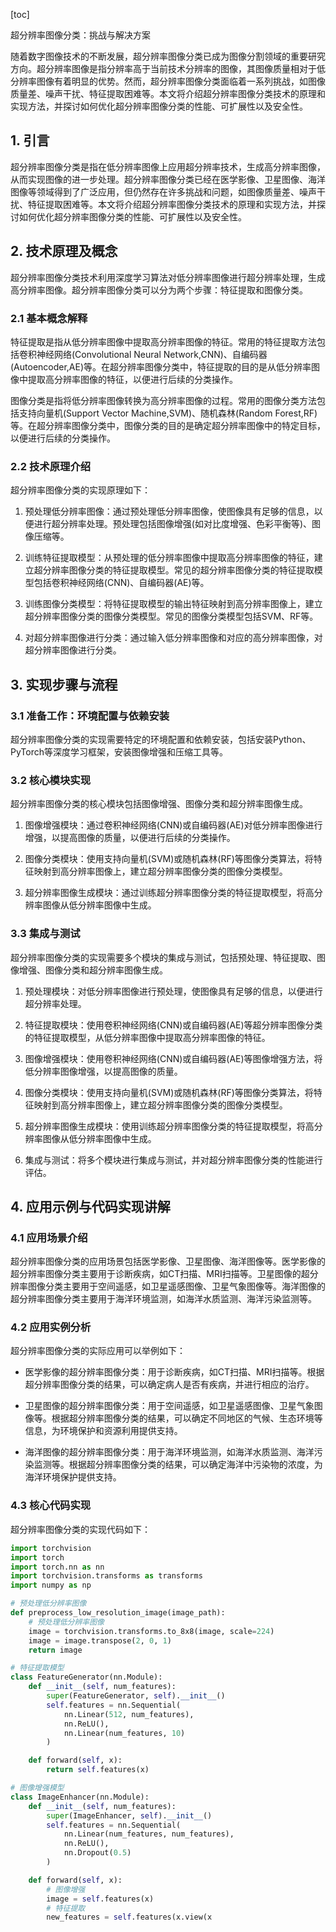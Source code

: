 
[toc]                    
                
                
超分辨率图像分类：挑战与解决方案

随着数字图像技术的不断发展，超分辨率图像分类已成为图像分割领域的重要研究方向。超分辨率图像是指分辨率高于当前技术分辨率的图像，其图像质量相对于低分辨率图像有着明显的优势。然而，超分辨率图像分类面临着一系列挑战，如图像质量差、噪声干扰、特征提取困难等。本文将介绍超分辨率图像分类技术的原理和实现方法，并探讨如何优化超分辨率图像分类的性能、可扩展性以及安全性。

## 1. 引言

超分辨率图像分类是指在低分辨率图像上应用超分辨率技术，生成高分辨率图像，从而实现图像的进一步处理。超分辨率图像分类已经在医学影像、卫星图像、海洋图像等领域得到了广泛应用，但仍然存在许多挑战和问题，如图像质量差、噪声干扰、特征提取困难等。本文将介绍超分辨率图像分类技术的原理和实现方法，并探讨如何优化超分辨率图像分类的性能、可扩展性以及安全性。

## 2. 技术原理及概念

超分辨率图像分类技术利用深度学习算法对低分辨率图像进行超分辨率处理，生成高分辨率图像。超分辨率图像分类可以分为两个步骤：特征提取和图像分类。

### 2.1 基本概念解释

特征提取是指从低分辨率图像中提取高分辨率图像的特征。常用的特征提取方法包括卷积神经网络(Convolutional Neural Network,CNN)、自编码器(Autoencoder,AE)等。在超分辨率图像分类中，特征提取的目的是从低分辨率图像中提取高分辨率图像的特征，以便进行后续的分类操作。

图像分类是指将低分辨率图像转换为高分辨率图像的过程。常用的图像分类方法包括支持向量机(Support Vector Machine,SVM)、随机森林(Random Forest,RF)等。在超分辨率图像分类中，图像分类的目的是确定超分辨率图像中的特定目标，以便进行后续的分类操作。

### 2.2 技术原理介绍

超分辨率图像分类的实现原理如下：

1. 预处理低分辨率图像：通过预处理低分辨率图像，使图像具有足够的信息，以便进行超分辨率处理。预处理包括图像增强(如对比度增强、色彩平衡等)、图像压缩等。

2. 训练特征提取模型：从预处理的低分辨率图像中提取高分辨率图像的特征，建立超分辨率图像分类的特征提取模型。常见的超分辨率图像分类的特征提取模型包括卷积神经网络(CNN)、自编码器(AE)等。

3. 训练图像分类模型：将特征提取模型的输出特征映射到高分辨率图像上，建立超分辨率图像分类的图像分类模型。常见的图像分类模型包括SVM、RF等。

4. 对超分辨率图像进行分类：通过输入低分辨率图像和对应的高分辨率图像，对超分辨率图像进行分类。

## 3. 实现步骤与流程

### 3.1 准备工作：环境配置与依赖安装

超分辨率图像分类的实现需要特定的环境配置和依赖安装，包括安装Python、PyTorch等深度学习框架，安装图像增强和压缩工具等。

### 3.2 核心模块实现

超分辨率图像分类的核心模块包括图像增强、图像分类和超分辨率图像生成。

1. 图像增强模块：通过卷积神经网络(CNN)或自编码器(AE)对低分辨率图像进行增强，以提高图像的质量，以便进行后续的分类操作。

2. 图像分类模块：使用支持向量机(SVM)或随机森林(RF)等图像分类算法，将特征映射到高分辨率图像上，建立超分辨率图像分类的图像分类模型。

3. 超分辨率图像生成模块：通过训练超分辨率图像分类的特征提取模型，将高分辨率图像从低分辨率图像中生成。

### 3.3 集成与测试

超分辨率图像分类的实现需要多个模块的集成与测试，包括预处理、特征提取、图像增强、图像分类和超分辨率图像生成。

1. 预处理模块：对低分辨率图像进行预处理，使图像具有足够的信息，以便进行超分辨率处理。

2. 特征提取模块：使用卷积神经网络(CNN)或自编码器(AE)等超分辨率图像分类的特征提取模型，从低分辨率图像中提取高分辨率图像的特征。

3. 图像增强模块：使用卷积神经网络(CNN)或自编码器(AE)等图像增强方法，将低分辨率图像增强，以提高图像的质量。

4. 图像分类模块：使用支持向量机(SVM)或随机森林(RF)等图像分类算法，将特征映射到高分辨率图像上，建立超分辨率图像分类的图像分类模型。

5. 超分辨率图像生成模块：使用训练超分辨率图像分类的特征提取模型，将高分辨率图像从低分辨率图像中生成。

6. 集成与测试：将多个模块进行集成与测试，并对超分辨率图像分类的性能进行评估。

## 4. 应用示例与代码实现讲解

### 4.1 应用场景介绍

超分辨率图像分类的应用场景包括医学影像、卫星图像、海洋图像等。医学影像的超分辨率图像分类主要用于诊断疾病，如CT扫描、MRI扫描等。卫星图像的超分辨率图像分类主要用于空间遥感，如卫星遥感图像、卫星气象图像等。海洋图像的超分辨率图像分类主要用于海洋环境监测，如海洋水质监测、海洋污染监测等。

### 4.2 应用实例分析

超分辨率图像分类的实际应用可以举例如下：

- 医学影像的超分辨率图像分类：用于诊断疾病，如CT扫描、MRI扫描等。根据超分辨率图像分类的结果，可以确定病人是否有疾病，并进行相应的治疗。

- 卫星图像的超分辨率图像分类：用于空间遥感，如卫星遥感图像、卫星气象图像等。根据超分辨率图像分类的结果，可以确定不同地区的气候、生态环境等信息，为环境保护和资源利用提供支持。

- 海洋图像的超分辨率图像分类：用于海洋环境监测，如海洋水质监测、海洋污染监测等。根据超分辨率图像分类的结果，可以确定海洋中污染物的浓度，为海洋环境保护提供支持。

### 4.3 核心代码实现

超分辨率图像分类的实现代码如下：

```python
import torchvision
import torch
import torch.nn as nn
import torchvision.transforms as transforms
import numpy as np

# 预处理低分辨率图像
def preprocess_low_resolution_image(image_path):
    # 预处理低分辨率图像
    image = torchvision.transforms.to_8x8(image, scale=224)
    image = image.transpose(2, 0, 1)
    return image

# 特征提取模型
class FeatureGenerator(nn.Module):
    def __init__(self, num_features):
        super(FeatureGenerator, self).__init__()
        self.features = nn.Sequential(
            nn.Linear(512, num_features),
            nn.ReLU(),
            nn.Linear(num_features, 10)
        )

    def forward(self, x):
        return self.features(x)

# 图像增强模型
class ImageEnhancer(nn.Module):
    def __init__(self, num_features):
        super(ImageEnhancer, self).__init__()
        self.features = nn.Sequential(
            nn.Linear(num_features, num_features),
            nn.ReLU(),
            nn.Dropout(0.5)
        )

    def forward(self, x):
        # 图像增强
        image = self.features(x)
        # 特征提取
        new_features = self.features(x.view(x

